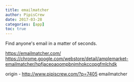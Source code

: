 ```yaml
---
title: emailmatcher
author: PipisCrew
date: 2017-03-28
categories: [app]
toc: true
---
```


Find anyone's email in a matter of seconds.

https://emailmatcher.com/
https://chrome.google.com/webstore/detail/amplemarket-emailmatcher/hpfjaceoaoompbnjmhokccopgfmlchdk

origin - http://www.pipiscrew.com/?p=7405 emailmatcher